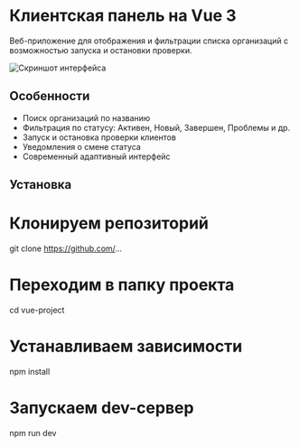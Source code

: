 # Клиентская панель на Vue 3

Веб-приложение для отображения и фильтрации списка организаций с возможностью запуска и остановки проверки.

![Скриншот интерфейса](./assets/screenshot.png)

## Особенности

- Поиск организаций по названию
- Фильтрация по статусу: Активен, Новый, Завершен, Проблемы и др.
- Запуск и остановка проверки клиентов
- Уведомления о смене статуса
- Современный адаптивный интерфейс

## Установка

# Клонируем репозиторий
git clone https://github.com/...

# Переходим в папку проекта
cd vue-project

# Устанавливаем зависимости
npm install

# Запускаем dev-сервер
npm run dev